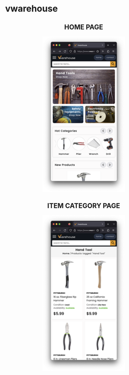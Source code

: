 # vwarehouse


<div align="center">
  <h2>HOME PAGE</h2>
  <img src="https://github.com/locleofficial/vwarehouse/blob/main/ResizedDemoImage/1-home.png" width="265" height="500">
</div>

<div align="center">
  <h2>ITEM CATEGORY PAGE</h2>
  <img src="https://github.com/locleofficial/vwarehouse/blob/main/ResizedDemoImage/3-category.png" width="265" height="500">
</div>
